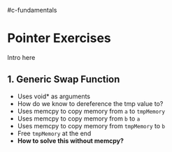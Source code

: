 #c-fundamentals 
# Pointer Exercises
Intro here
## 1. Generic Swap Function
- Uses void* as arguments
- How do we know to dereference the tmp value to?
- Uses memcpy to copy memory from `a` to `tmpMemory`
- Uses memcpy to copy memory from `b` to `a`
- Uses memcpy to copy memory from `tmpMemory` to `b`
- Free `tmpMemory` at the end
- **How to solve this without memcpy?**


